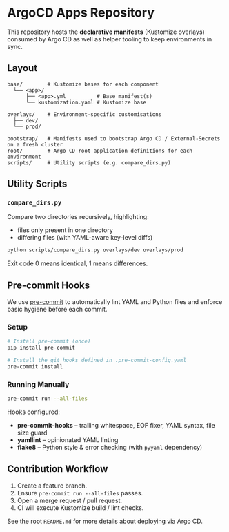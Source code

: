 # ArgoCD Apps Repository

This repository hosts the **declarative manifests** (Kustomize overlays) consumed by Argo CD as well as helper tooling to keep environments in sync.

## Layout

```text
base/        # Kustomize bases for each component
  └── <app>/
      ├── <app>.yml          # Base manifest(s)
      └── kustomization.yaml # Kustomize base

overlays/    # Environment-specific customisations
  ├── dev/
  └── prod/

bootstrap/   # Manifests used to bootstrap Argo CD / External-Secrets on a fresh cluster
root/        # Argo CD root application definitions for each environment
scripts/     # Utility scripts (e.g. compare_dirs.py)
```

## Utility Scripts

### `compare_dirs.py`
Compare two directories recursively, highlighting:
* files only present in one directory
* differing files (with YAML-aware key-level diffs)

```bash
python scripts/compare_dirs.py overlays/dev overlays/prod
```

Exit code 0 means identical, 1 means differences.

## Pre-commit Hooks

We use [pre-commit](https://pre-commit.com/) to automatically lint YAML and Python files and enforce basic hygiene before each commit.

### Setup

```bash
# Install pre-commit (once)
pip install pre-commit

# Install the git hooks defined in .pre-commit-config.yaml
pre-commit install
```

### Running Manually

```bash
pre-commit run --all-files
```

Hooks configured:
* **pre-commit-hooks** – trailing whitespace, EOF fixer, YAML syntax, file size guard
* **yamllint** – opinionated YAML linting
* **flake8** – Python style & error checking (with `pyyaml` dependency)

## Contribution Workflow

1. Create a feature branch.
2. Ensure `pre-commit run --all-files` passes.
3. Open a merge request / pull request.
4. CI will execute Kustomize build / lint checks.

See the root `README.md` for more details about deploying via Argo CD.
